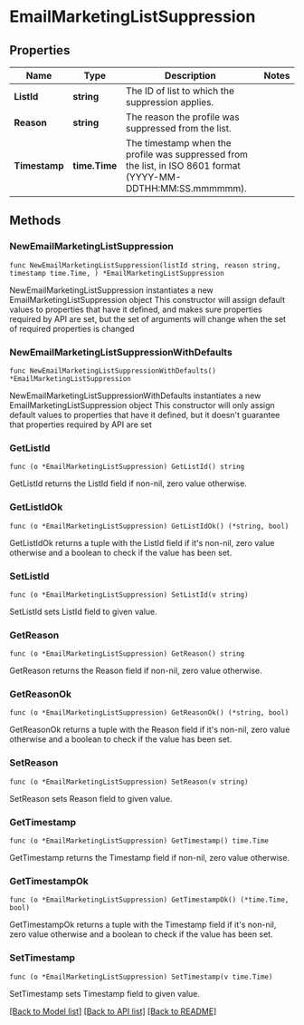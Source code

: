 # EmailMarketingListSuppression

## Properties

Name | Type | Description | Notes
------------ | ------------- | ------------- | -------------
**ListId** | **string** | The ID of list to which the suppression applies. | 
**Reason** | **string** | The reason the profile was suppressed from the list. | 
**Timestamp** | **time.Time** | The timestamp when the profile was suppressed from the list, in ISO 8601 format (YYYY-MM-DDTHH:MM:SS.mmmmmm). | 

## Methods

### NewEmailMarketingListSuppression

`func NewEmailMarketingListSuppression(listId string, reason string, timestamp time.Time, ) *EmailMarketingListSuppression`

NewEmailMarketingListSuppression instantiates a new EmailMarketingListSuppression object
This constructor will assign default values to properties that have it defined,
and makes sure properties required by API are set, but the set of arguments
will change when the set of required properties is changed

### NewEmailMarketingListSuppressionWithDefaults

`func NewEmailMarketingListSuppressionWithDefaults() *EmailMarketingListSuppression`

NewEmailMarketingListSuppressionWithDefaults instantiates a new EmailMarketingListSuppression object
This constructor will only assign default values to properties that have it defined,
but it doesn't guarantee that properties required by API are set

### GetListId

`func (o *EmailMarketingListSuppression) GetListId() string`

GetListId returns the ListId field if non-nil, zero value otherwise.

### GetListIdOk

`func (o *EmailMarketingListSuppression) GetListIdOk() (*string, bool)`

GetListIdOk returns a tuple with the ListId field if it's non-nil, zero value otherwise
and a boolean to check if the value has been set.

### SetListId

`func (o *EmailMarketingListSuppression) SetListId(v string)`

SetListId sets ListId field to given value.


### GetReason

`func (o *EmailMarketingListSuppression) GetReason() string`

GetReason returns the Reason field if non-nil, zero value otherwise.

### GetReasonOk

`func (o *EmailMarketingListSuppression) GetReasonOk() (*string, bool)`

GetReasonOk returns a tuple with the Reason field if it's non-nil, zero value otherwise
and a boolean to check if the value has been set.

### SetReason

`func (o *EmailMarketingListSuppression) SetReason(v string)`

SetReason sets Reason field to given value.


### GetTimestamp

`func (o *EmailMarketingListSuppression) GetTimestamp() time.Time`

GetTimestamp returns the Timestamp field if non-nil, zero value otherwise.

### GetTimestampOk

`func (o *EmailMarketingListSuppression) GetTimestampOk() (*time.Time, bool)`

GetTimestampOk returns a tuple with the Timestamp field if it's non-nil, zero value otherwise
and a boolean to check if the value has been set.

### SetTimestamp

`func (o *EmailMarketingListSuppression) SetTimestamp(v time.Time)`

SetTimestamp sets Timestamp field to given value.



[[Back to Model list]](../README.md#documentation-for-models) [[Back to API list]](../README.md#documentation-for-api-endpoints) [[Back to README]](../README.md)


